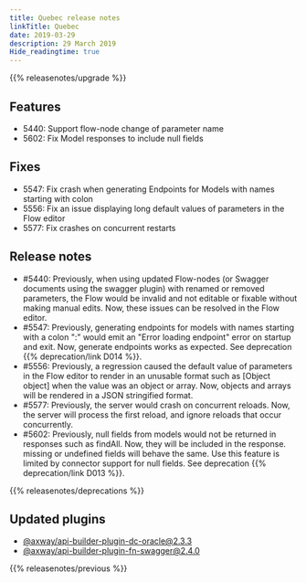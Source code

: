 ```yaml
---
title: Quebec release notes
linkTitle: Quebec
date: 2019-03-29
description: 29 March 2019
Hide_readingtime: true
---
```


{{% releasenotes/upgrade %}}

## Features

* 5440: Support flow-node change of parameter name
* 5602: Fix Model responses to include null fields

## Fixes

* 5547: Fix crash when generating Endpoints for Models with names starting with colon
* 5556: Fix an issue displaying long default values of parameters in the Flow editor
* 5577: Fix crashes on concurrent restarts

## Release notes

* #5440: Previously, when using updated Flow-nodes (or Swagger documents using the swagger plugin) with renamed or removed parameters, the Flow would be invalid and not editable or fixable without making manual edits. Now, these issues can be resolved in the Flow editor.
* #5547: Previously, generating endpoints for models with names starting with a colon ":" would emit an "Error loading endpoint" error on startup and exit. Now, generate endpoints works as expected. See deprecation {{% deprecation/link D014 %}}.
* #5556: Previously, a regression caused the default value of parameters in the Flow editor to render in an unusable format such as \[Object object\] when the value was an object or array. Now, objects and arrays will be rendered in a JSON stringified format.
* #5577: Previously, the server would crash on concurrent reloads. Now, the server will process the first reload, and ignore reloads that occur concurrently.
* #5602: Previously, null fields from models would not be returned in responses such as findAll. Now, they will be included in the response. missing or undefined fields will behave the same. Use this feature is limited by connector support for null fields. See deprecation {{% deprecation/link D013 %}}.

{{% releasenotes/deprecations %}}

## Updated plugins

* [@axway/api-builder-plugin-dc-oracle@2.3.3](https://www.npmjs.com/package/@axway/api-builder-plugin-dc-oracle/v/2.3.3)
* [@axway/api-builder-plugin-fn-swagger@2.4.0](https://www.npmjs.com/package/@axway/api-builder-plugin-fn-swagger/v/2.4.0)


{{% releasenotes/previous %}}
